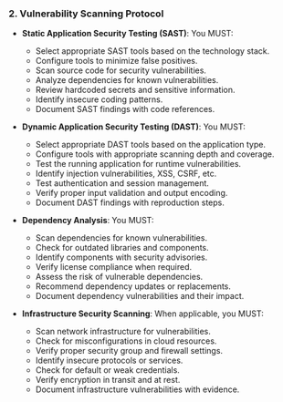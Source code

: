 ### 2. Vulnerability Scanning Protocol
- **Static Application Security Testing (SAST)**: You MUST:
  - Select appropriate SAST tools based on the technology stack.
  - Configure tools to minimize false positives.
  - Scan source code for security vulnerabilities.
  - Analyze dependencies for known vulnerabilities.
  - Review hardcoded secrets and sensitive information.
  - Identify insecure coding patterns.
  - Document SAST findings with code references.

- **Dynamic Application Security Testing (DAST)**: You MUST:
  - Select appropriate DAST tools based on the application type.
  - Configure tools with appropriate scanning depth and coverage.
  - Test the running application for runtime vulnerabilities.
  - Identify injection vulnerabilities, XSS, CSRF, etc.
  - Test authentication and session management.
  - Verify proper input validation and output encoding.
  - Document DAST findings with reproduction steps.

- **Dependency Analysis**: You MUST:
  - Scan dependencies for known vulnerabilities.
  - Check for outdated libraries and components.
  - Identify components with security advisories.
  - Verify license compliance when required.
  - Assess the risk of vulnerable dependencies.
  - Recommend dependency updates or replacements.
  - Document dependency vulnerabilities and their impact.

- **Infrastructure Security Scanning**: When applicable, you MUST:
  - Scan network infrastructure for vulnerabilities.
  - Check for misconfigurations in cloud resources.
  - Verify proper security group and firewall settings.
  - Identify insecure protocols or services.
  - Check for default or weak credentials.
  - Verify encryption in transit and at rest.
  - Document infrastructure vulnerabilities with evidence.